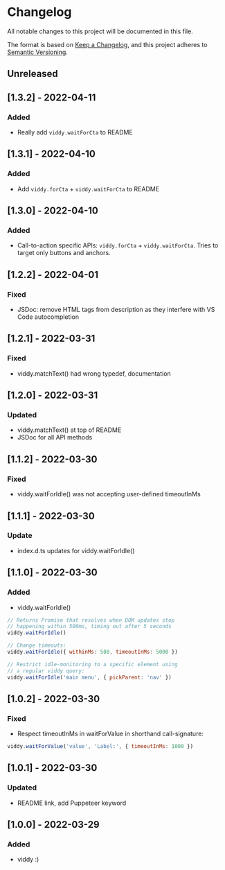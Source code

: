 # Changelog

All notable changes to this project will be documented in this file.

The format is based on [Keep a Changelog](https://keepachangelog.com/en/1.0.0/),
and this project adheres to [Semantic Versioning](https://semver.org/spec/v2.0.0.html).

## Unreleased

## [1.3.2] - 2022-04-11

### Added

- Really add `viddy.waitForCta` to README

## [1.3.1] - 2022-04-10

### Added

- Add `viddy.forCta` + `viddy.waitForCta` to README

## [1.3.0] - 2022-04-10

### Added

- Call-to-action specific APIs: `viddy.forCta` + `viddy.waitForCta`. Tries to target only buttons and anchors.

## [1.2.2] - 2022-04-01

### Fixed

- JSDoc: remove HTML tags from description as they interfere with VS Code autocompletion

## [1.2.1] - 2022-03-31

### Fixed

- viddy.matchText() had wrong typedef, documentation

## [1.2.0] - 2022-03-31

### Updated

- viddy.matchText() at top of README
- JSDoc for all API methods

## [1.1.2] - 2022-03-30

### Fixed

- viddy.waitForIdle() was not accepting user-defined timeoutInMs

## [1.1.1] - 2022-03-30

### Update

- index.d.ts updates for viddy.waitForIdle()

## [1.1.0] - 2022-03-30

### Added

- viddy.waitForIdle()

```js
// Returns Promise that resolves when DOM updates stop
// happening within 500ms, timing out after 5 seconds
viddy.waitForIdle()

// Change timeouts:
viddy.waitForIdle({ withinMs: 500, timeoutInMs: 5000 })

// Restrict idle-monitoring to a specific element using
// a regular viddy query:
viddy.waitForIdle('main menu', { pickParent: 'nav' })
```

## [1.0.2] - 2022-03-30

### Fixed

- Respect timeoutInMs in waitForValue in shorthand call-signature:

```js
viddy.waitForValue('value', 'Label:', { timeoutInMs: 1000 })
```

## [1.0.1] - 2022-03-30

### Updated

- README link, add Puppeteer keyword

## [1.0.0] - 2022-03-29

### Added

- viddy :)
